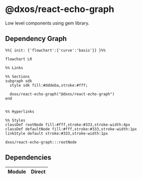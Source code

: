 # @dxos/react-echo-graph

Low level components using gem library.

## Dependency Graph

```mermaid
%%{ init: {'flowchart':{'curve':'basis'}} }%%

flowchart LR

%% Links

%% Sections
subgraph sdk
  style sdk fill:#dddeba,stroke:#fff;

  dxos/react-echo-graph("@dxos/react-echo-graph")
end


%% Hyperlinks

%% Styles
classDef rootNode fill:#fff,stroke:#333,stroke-width:4px
classDef defaultNode fill:#fff,stroke:#333,stroke-width:1px
linkStyle default stroke:#333,stroke-width:1px

dxos/react-echo-graph:::rootNode

```

## Dependencies

| Module | Direct |
|---|---|
